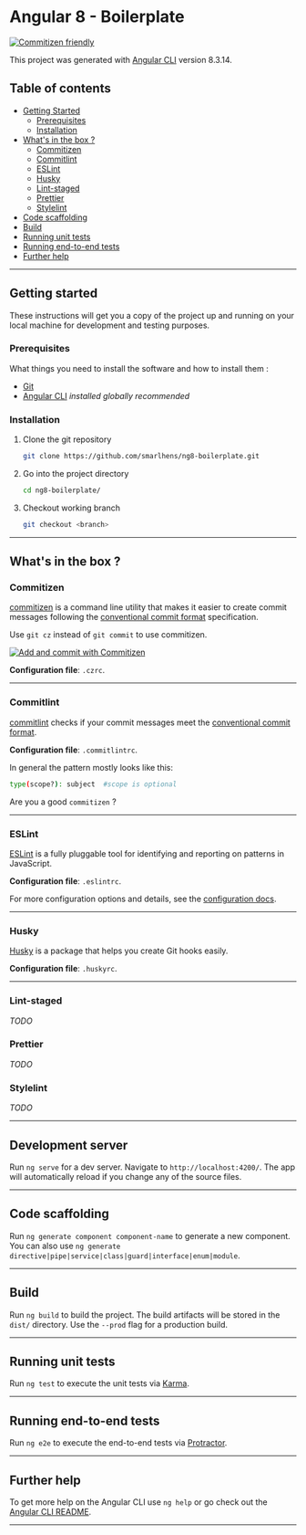 # Angular 8 - Boilerplate

[![Commitizen friendly](https://img.shields.io/badge/commitizen-friendly-brightgreen.svg)](http://commitizen.github.io/cz-cli/)

This project was generated with [Angular CLI](https://github.com/angular/angular-cli) version 8.3.14.

## Table of contents 
- [Getting Started](#getting-started)
  - [Prerequisites](#prerequisites)
  - [Installation](#installation)
- [What's in the box ?](#whats-in-the-box-)
  - [Commitizen](#commitizen)
  - [Commitlint](#commitlint)
  - [ESLint](#eslint)
  - [Husky](#husky)
  - [Lint-staged](#lint-staged)
  - [Prettier](#prettier)
  - [Stylelint](#stylelint)
- [Code scaffolding](#code-scaffolding)
- [Build](#build)
- [Running unit tests](#running-unit-tests)
- [Running end-to-end tests](#running-end-to-end-tests)
- [Further help](#further-help)
---

## Getting started

These instructions will get you a copy of the project up and running on your local machine for development and testing purposes.

### Prerequisites

What things you need to install the software and how to install them : 

* [Git](https://git-scm.com/)
* [Angular CLI](https://cli.angular.io/) *installed globally recommended*

### Installation

1. Clone the git repository

   ```bash
   git clone https://github.com/smarlhens/ng8-boilerplate.git
   ```

1. Go into the project directory

   ```bash
   cd ng8-boilerplate/
   ```

1. Checkout working branch

   ```bash
   git checkout <branch>
   ```

---

## What's in the box ?

### Commitizen

[commitizen](https://github.com/commitizen/cz-cli) is a command line utility that makes it easier to create commit messages following the [conventional commit format](https://conventionalcommits.org) specification.

Use ```git cz``` instead of ```git commit``` to use commitizen.

[![Add and commit with Commitizen](https://github.com/commitizen/cz-cli/raw/master/meta/screenshots/add-commit.png)](https://github.com/commitizen/cz-cli/raw/master/meta/screenshots/add-commit.png)

**Configuration file**: ```.czrc```.

---

### Commitlint

[commitlint](https://github.com/conventional-changelog/commitlint) checks if your commit messages meet the [conventional commit format](https://conventionalcommits.org).

**Configuration file**: ```.commitlintrc```.

In general the pattern mostly looks like this:
```sh
type(scope?): subject  #scope is optional
```
Are you a good `commitizen` ?

---

### ESLint

[ESLint](https://eslint.org/) is a fully pluggable tool for identifying and reporting on patterns in JavaScript.

**Configuration file**: ```.eslintrc```.

For more configuration options and details, see the [configuration docs](https://eslint.org/docs/user-guide/configuring).

---

### Husky

[Husky](https://github.com/typicode/husky) is a package that helps you create Git hooks easily.

**Configuration file**: ```.huskyrc```.

---

### Lint-staged

*TODO*

### Prettier

*TODO*

### Stylelint

*TODO*

---

## Development server

Run `ng serve` for a dev server. Navigate to `http://localhost:4200/`. The app will automatically reload if you change any of the source files.

---

## Code scaffolding

Run `ng generate component component-name` to generate a new component. You can also use `ng generate directive|pipe|service|class|guard|interface|enum|module`.

---

## Build

Run `ng build` to build the project. The build artifacts will be stored in the `dist/` directory. Use the `--prod` flag for a production build.

---

## Running unit tests

Run `ng test` to execute the unit tests via [Karma](https://karma-runner.github.io).

---

## Running end-to-end tests

Run `ng e2e` to execute the end-to-end tests via [Protractor](http://www.protractortest.org/).

---

## Further help

To get more help on the Angular CLI use `ng help` or go check out the [Angular CLI README](https://github.com/angular/angular-cli/blob/master/README.md).

---
